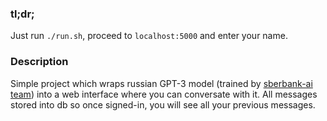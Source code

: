 ### tl;dr;

Just run `./run.sh`, proceed to `localhost:5000` and enter your name.

### Description

Simple project which wraps russian GPT-3 model (trained by [sberbank-ai team](https://github.com/sberbank-ai/ru-gpts)) 
into a web interface where you can conversate with it. All messages stored into db so once signed-in, you will see all your previous messages.
